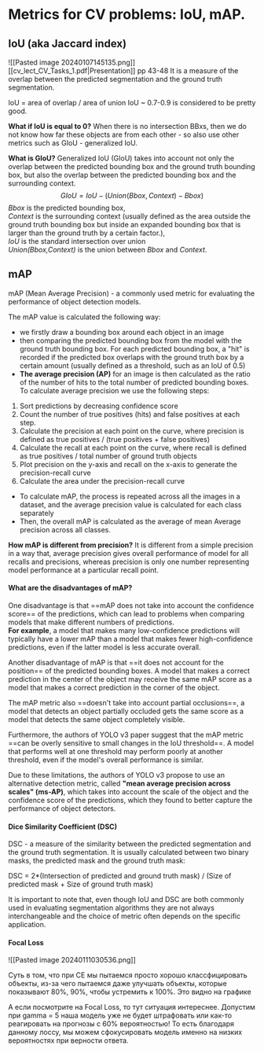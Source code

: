 # Metrics for CV problems: IoU, mAP. 
## IoU (aka Jaccard index) 
![[Pasted image 20240107145135.png]]
[[cv_lect_CV_Tasks_1.pdf|Presentation]] pp 43-48
It is a measure of the overlap between the predicted segmentation and the ground truth 
segmentation. 

IoU = area of overlap / area of union 
IoU ~ 0.7-0.9 is considered to be pretty good. 

**What if IoU is equal to 0?**
When there is no intersection BBxs, then we do not know how far these objects are from 
each other - so also use other metrics such as GIoU - generalized IoU. 

**What is GIoU?**
Generalized IoU (GIoU) takes into account not only the overlap between the predicted 
bounding box and the ground truth bounding box, but also the overlap between the predicted 
bounding box and the surrounding context. 
$$
GIoU = IoU - (Union(Bbox,Context) - Bbox)
$$
*Bbox* is the predicted bounding box,  
*Context* is the surrounding context (usually defined as the area outside the ground truth 
bounding box but inside an expanded bounding box that is larger than the ground truth by a 
certain factor.),  
*IoU* is the standard intersection over union  
*Union(Bbox,Context)* is the union between *Bbox* and *Context*.
## mAP

mAP (Mean Average Precision) - a commonly used metric for evaluating the performance of object detection models. 

The mAP value is calculated the following way: 
- we firstly draw a bounding box around each object in an image 
- then comparing the predicted bounding box from the model with the ground truth bounding box. For each predicted bounding box, a "hit" is recorded if the predicted box overlaps with the ground truth box by a certain amount (usually defined as a threshold, such as an IoU of 0.5) 
- **The average precision (AP)** for an image is then calculated as the ratio of the number of hits to the total number of predicted bounding boxes. To calculate average precision we use the following steps: 
1. Sort predictions by decreasing confidence score 
2. Count the number of true positives (hits) and false positives at each step. 
3. Calculate the precision at each point on the curve, where precision is defined as true positives / (true positives + false positives) 
4. Calculate the recall at each point on the curve, where recall is defined as true positives / total number of ground truth objects 
5. Plot precision on the y-axis and recall on the x-axis to generate the precision-recall curve 
6. Calculate the area under the precision-recall curve 
- To calculate mAP, the process is repeated across all the images in a dataset, and the average precision value is calculated for each class separately 
- Then, the overall mAP is calculated as the average of mean Average precision across all classes. 

**How mAP is different from precision?** 
It is different from a simple precision in a way that, average precision gives overall performance of model for all recalls and precisions, whereas precision is only one number representing model performance at a particular recall point. 
#### What are the disadvantages of mAP? 
One disadvantage is that ==mAP does not take into account the confidence score== of the predictions, which can lead to problems when comparing models that make different numbers of predictions.  
**For example**, a model that makes many low-confidence predictions will typically have a lower mAP than a model that makes fewer high-confidence predictions, even if the latter model is less accurate overall. 

Another disadvantage of mAP is that ==it does not account for the position== of the predicted bounding boxes. A model that makes a correct prediction in the center of the object may receive the same mAP score as a model that makes a correct prediction in the corner of the object. 

The mAP metric also ==doesn't take into account partial occlusions==, a model that detects an object partially occluded gets the same score as a model that detects the same object completely visible. 

Furthermore, the authors of YOLO v3 paper suggest that the mAP metric ==can be overly sensitive to small changes in the IoU threshold==. A model that performs well at one threshold may perform poorly at another threshold, even if the model's overall performance is similar. 

Due to these limitations, the authors of YOLO v3 propose to use an alternative detection metric, called **"mean average precision across scales" (ms-AP)**, which takes into account the scale of the object and the confidence score of the predictions, which they found to better capture the performance of object detectors. 

#### Dice Similarity Coefficient (DSC) 
DSC - a measure of the similarity between the predicted segmentation and the ground truth segmentation. It is usually calculated between two binary masks, the predicted mask and the ground truth mask:  

DSC = 2*(Intersection of predicted and ground truth mask) / (Size of predicted mask + Size of ground truth mask) 

It is important to note that, even though IoU and DSC are both commonly used in evaluating segmentation algorithms they are not always interchangeable and the choice of metric often depends on the specific application. 

#### Focal Loss

![[Pasted image 20240111030536.png]]

Суть в том, что при CE мы пытаемся просто хорошо классфицировать объекты, из-за чего пытаемся даже улучшать объекты, которые показывают 80%, 90%, чтобы устремить к 100%. Это видно на графике

А если посмотрите на Focal Loss, то тут ситуация интереснее. Допустим при gamma = 5 наша модель уже не будет штрафовать или как-то реагировать на прогнозы с 60% вероятностью! То есть благодаря данному лоссу, мы можем сфокусировать модель именно на низких вероятностях при верности ответа.
